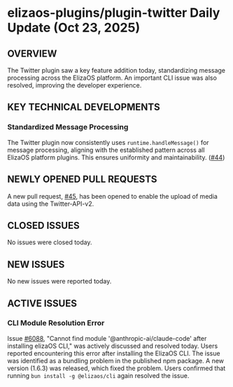 # elizaos-plugins/plugin-twitter Daily Update (Oct 23, 2025)
## OVERVIEW 
The Twitter plugin saw a key feature addition today, standardizing message processing across the ElizaOS platform. An important CLI issue was also resolved, improving the developer experience.

## KEY TECHNICAL DEVELOPMENTS

### Standardized Message Processing
The Twitter plugin now consistently uses `runtime.handleMessage()` for message processing, aligning with the established pattern across all ElizaOS platform plugins. This ensures uniformity and maintainability. ([#44](https://github.com/elizaos-plugins/plugin-twitter/pull/44))

## NEWLY OPENED PULL REQUESTS
A new pull request, [#45](https://github.com/elizaos-plugins/plugin-twitter/pull/45), has been opened to enable the upload of media data using the Twitter-API-v2.

## CLOSED ISSUES
No issues were closed today.

## NEW ISSUES
No new issues were reported today.

## ACTIVE ISSUES
### CLI Module Resolution Error
Issue [#6088](https://github.com/elizaos-plugins/plugin-twitter/issues/6088), "Cannot find module '@anthropic-ai/claude-code' after installing elizaOS CLI," was actively discussed and resolved today. Users reported encountering this error after installing the ElizaOS CLI. The issue was identified as a bundling problem in the published npm package. A new version (1.6.3) was released, which fixed the problem. Users confirmed that running `bun install -g @elizaos/cli` again resolved the issue.